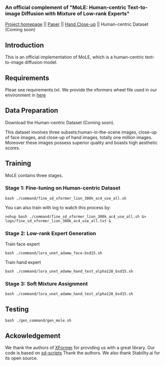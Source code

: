 ### An official complement of "MoLE: Human-centric Text-to-image Diffusion with Mixture of Low-rank Experts" 

[Project homepage](https://sites.google.com/view/mole4diffuser/) || [Paper](https://sites.google.com/view/mole4diffuser/) ||
[Hand Close-up](https://sites.google.com/view/response-close-up-of-hand/homepage) || Human-centric Dataset (Coming soon)

## Introduction
This is an official implementation of MoLE, which is a human-centric text-to-image diffusion model. 

## Requirements
Pleae see requirements.txt. We provide the xformers wheel file used in our environment in [here](https://drive.google.com/file/d/1XLvP0T_xoxUyuqA7nCJLjc3Cn1p9KaYG/view?usp=sharing)

## Data Preparation
Download the Human-centric Dataset (Coming soon). 

This dataset involves three subsets:human-in-the-scene images, close-up of face images, and close-up of hand images, totally one million images. Moreover these images possess superior quality and boasts high aesthetic scores.

## Training
MoLE contains three stages.

### Stage 1: Fine-tuning on Human-centric Dataset 

```shell
bash ./command/fine_sd_xformer_lion_300k_ac4_use_all.sh
```

You can also train with log to watch this process by:

```shell
nohup bash ./command/fine_sd_xformer_lion_300k_ac4_use_all.sh &> logs/fine_sd_xformer_lion_300k_ac4_use_all.txt &
```

### Stage 2: Low-rank Expert Generation

Train face expert
```shell
bash ./command/lora_unet_adamw_face-bsd15.sh
```

Train hand expert
```shell
bash ./command/lora_unet_adamw_hand_test_alpha128_bsd15.sh
```

### Stage 3: Soft Mixture Assignment

```shell
bash ./command/lora_unet_adamw_hand_test_alpha128_bsd15.sh
```

## Testing
```shell
bash ./gen_command/gen_mole.sh
```

## Ackowledgement
We thank the authors of [XFormer](https://github.com/lucidrains/xformers) for providing us with a great library. Our code is based on [sd-scripts](https://github.com/kohya-ss/sd-scripts) Thank the authors. We also thank Stability.ai for
its open source.




